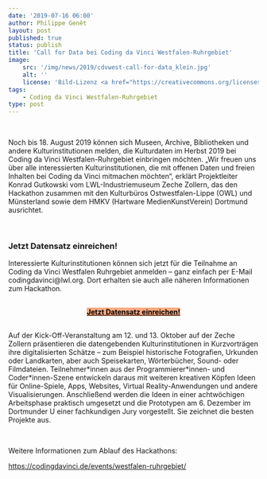 ```yaml
---
date: '2019-07-16 06:00'
author: Philippe Genêt
layout: post
published: true
status: publish
title: 'Call for Data bei Coding da Vinci Westfalen-Ruhrgebiet'
image:
    src: '/img/news/2019/cdvwest-call-for-data_klein.jpg'
    alt: ''
    license: 'Bild-Lizenz <a href="https://creativecommons.org/licenses/by/4.0/deed.de" target="_blank">CC-BY 4.0</a> (Bild beschnitten) Norwegisches Nationalarchiv, Fotograf: Ragge Strand'
tags:
    - Coding da Vinci Westfalen-Ruhrgebiet
type: post
---
```

<br/>
<p>Noch bis 18. August 2019 können sich Museen, Archive, Bibliotheken und andere Kulturinstitutionen melden, die Kulturdaten im Herbst 2019 bei Coding da Vinci Westfalen-Ruhrgebiet einbringen möchten. „Wir freuen uns über alle interessierten Kulturinstitutionen, die mit offenen Daten und freien Inhalten bei Coding da Vinci mitmachen möchten“, erklärt Projektleiter Konrad Gutkowski vom LWL-Industriemuseum Zeche Zollern, das den Hackathon zusammen mit den Kulturbüros Ostwestfalen-Lippe (OWL) und Münsterland sowie dem HMKV (Hartware MedienKunstVerein) Dortmund ausrichtet.</p><br/>
<h3>Jetzt Datensatz einreichen!</h3>
<p>Interessierte Kulturinstitutionen können sich jetzt für die Teilnahme an Coding da Vinci Westfalen Ruhrgebiet anmelden – ganz einfach per E-Mail codingdavinci@lwl.org. Dort erhalten sie auch alle näheren Informationen zum Hackathon.</p> 
<div class="row" style="margin-top:30px; margin-bottom:30px;">
	<div style="text-align:center">
		<a class="btn btn-primary btn-lg btn-events" style="background-color: #fda87e; color: #000000; font-weight: bold;" href="mailto:codingdavinci@lwl.org" target="_blank" role="button">Jetzt Datensatz einreichen!</a>
	</div>
</div>

<p>Auf der Kick-Off-Veranstaltung am 12. und 13. Oktober auf der Zeche Zollern präsentieren die datengebenden Kulturinstitutionen in Kurzvorträgen ihre digitalisierten Schätze – zum Beispiel historische Fotografien, Urkunden oder Landkarten, aber auch Speisekarten, Wörterbücher, Sound- oder Filmdateien. Teilnehmer*innen aus der Programmierer*innen- und Coder*innen-Szene entwickeln daraus mit weiteren kreativen Köpfen Ideen für Online-Spiele, Apps, Websites, Virtual Reality-Anwendungen und andere Visualisierungen. Anschließend werden die Ideen in einer achtwöchigen Arbeitsphase praktisch umgesetzt und die Prototypen am 6. Dezember im Dortmunder U einer fachkundigen Jury vorgestellt. Sie zeichnet die besten Projekte aus.</p><br/>
<p>Weitere Informationen zum Ablauf des Hackathons:</p>
<a href="/events/westfalen-ruhrgebiet/">https://codingdavinci.de/events/westfalen-ruhrgebiet/</a>